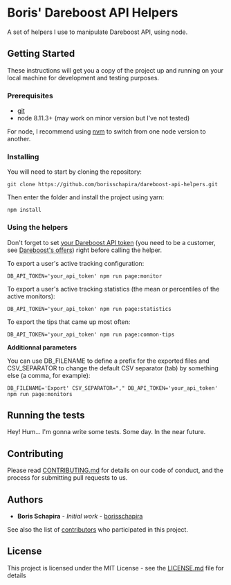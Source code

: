 # Boris' Dareboost API Helpers

A set of helpers I use to manipulate Dareboost API, using node.

## Getting Started

These instructions will get you a copy of the project up and running on your local machine for development and testing purposes.

### Prerequisites

* [git](https://git-scm.com/)
* node 8.11.3+ (may work on minor version but I've not tested)

For node, I recommend using [nvm](https://github.com/creationix/nvm) to switch from one node version to another.

### Installing

You will need to start by cloning the repository:

```
git clone https://github.com/borisschapira/dareboost-api-helpers.git
```

Then enter the folder and install the project using yarn:

```
npm install
```

### Using the helpers

Don't forget to set [your Dareboost API token](https://www.dareboost.com/en/profile/api) (you need to be a customer, see [Dareboost's offers](https://www.dareboost.com/en/offers#gppufs)) right before calling the helper.

To export a user's active tracking configuration:

```
DB_API_TOKEN='your_api_token' npm run page:monitor
```

To export a user's active tracking statistics (the mean or percentiles of the active monitors):

```
DB_API_TOKEN='your_api_token' npm run page:statistics
```

To export the tips that came up most often:

```
DB_API_TOKEN='your_api_token' npm run page:common-tips
```

**Additionnal parameters**

You can use DB_FILENAME to define a prefix for the exported files and CSV_SEPARATOR to change the default CSV separator (tab) by something else (a comma, for example):

```
DB_FILENAME='Export' CSV_SEPARATOR="," DB_API_TOKEN='your_api_token' npm run page:monitors
```


## Running the tests

Hey! Hum… I'm gonna write some tests. Some day. In the near future.

## Contributing

Please read [CONTRIBUTING.md](CONTRIBUTING.md) for details on our code of conduct, and the process for submitting pull requests to us.

## Authors

* **Boris Schapira** - *Initial work* - [borisschapira](https://github.com/borisschapira)

See also the list of [contributors](https://github.com/borisschapira/dareboost-api-helpers/contributors) who participated in this project.

## License

This project is licensed under the MIT License - see the [LICENSE.md](LICENSE.md) file for details
